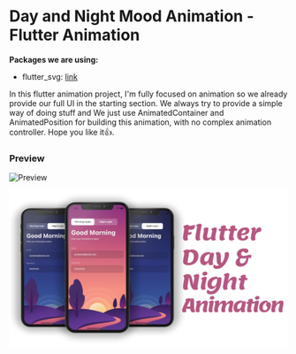 # Day and Night Mood Animation - Flutter Animation


**Packages we are using:**

- flutter_svg: [link](https://pub.dev/packages/flutter_svg)


In this flutter animation project, I'm fully focused on animation so we already provide our full UI in the starting section. We always try to provide a simple way of doing stuff and We just use AnimatedContainer and AnimatedPosition for building this animation, with no complex animation controller.  Hope you like it👍.

### Preview

![Preview](/intro.gif)

![App UI](/ui.png)
